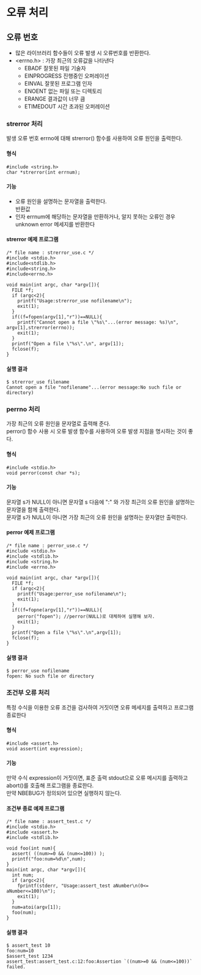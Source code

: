 # 오류 처리
## 오류 번호
- 많은 라이브러리 함수들이 오류 발생 시 오류번호를 반환한다.<br>
- <errno.h> : 가장 최근의 오류값을 나타낸다
  - EBADF 잘못된 파일 기술자
  - EINPROGRESS 진행중인 오퍼레이션
  - EINVAL 잘못된 프로그램 인자
  - ENOENT 없는 파일 또는 디렉토리
  - ERANGE 결과값이 너무 큼
  - ETIMEDOUT 시간 초과된 오퍼레이션
### strerror 처리
발생 오류 번호 errno에 대해 strerror() 함수를 사용하여 오류 원인을 출력한다.
#### 형식
```
#include <string.h>
char *strerror(int errnum);
```
#### 기능
- 오류 원인을 설명하는 문자열을 출력한다.<br>
반환값<br>
- 인자 errnum에 해당하는 문자열을 만환하거나, 알지 못하는 오류인 경우 unknown error 메세지를 반환한다<br>
#### strerror 예제 프로그램
```
/* file name : strerror_use.c */
#include <stdio.h>
#include<stdlib.h>
#include<string.h>
#include<errno.h>

void main(int argc, char *argv[]){
  FILE *f;
  if (argc<2){
    printf("Usage:strerror_use nofilename\n");
    exit(1);
  }
  if((f=fopen(argv[1],"r"))==NULL){
    printf("Cannot open a file \"%s\"...(error message: %s)\n", argv[1],strerror(errno));
    exit(1);
  }
  printf("Open a file \"%s\".\n", argv[1]);
  fclose(f);
}
```
#### 실행 결과
```
$ strerror_use filename
Cannot open a file "nofilename"...(error message:No such file or directory)
```
### perrno 처리
가장 최근의 오류 원인을 문자열로 출력해 준다.<br>
perror() 함수 사용 시 오류 발생 함수를 사용하여 오류 발생 지점을 명시하는 것이 좋다.<br>
#### 형식
```
#include <stdio.h>
void perror(const char *s);
```
#### 기능
문자열 s가 NULL이 아니면 문자열 s 다음에 ":" 와 가장 최근의 오류 원인을 설명하는 문자열을 함께 출력한다.<br>
문자열 s가 NULL이 아니면 가장 최근의 오류 원인을 설명하는 문자열만 출력한다.
#### perror 예제 프로그램
```
/* file name : perror_use.c */
#include <stdio.h>
#include <stdlib.h>
#include <string.h>
#include <errno.h>

void main(int argc, char *argv[]){
  FILE *f;
  if (argc<2){
    printf("Usage:perror_use nofilename\n");
    exit(1);
  }
  if((f=fopne(argv[1],"r"))==NULL){
    perror("fopen"); //perror(NULL)로 대체하여 실행해 보자.
    exit(1);
  }
  printf("Open a file \"%s\".\n",argv[1]);
  fclose(f);
}
```
#### 실행 결과
```
$ perror_use nofilename
fopen: No such file or directory
```
### 조건부 오류 처리
특정 수식을 이용한 오류 조건을 검사하여 거짓이면 오류 메세지를 출력하고 프로그램 종료한다<br>
#### 형식
```
#include <assert.h>
void assert(int expression);
```
#### 기능
만약 수식 expression이 거짓이면, 표준 출력 stdout으로 오류 메시지를 출력하고 abort()를 호출해 프로그램을 종료한다.<br>
만약 NBEBUG가 정의되어 있으면 실행하지 않는다.<br>
#### 조건부 종료 예제 프로그램
```
/* file name : assert_test.c */
#include <stdio.h>
#include <assert.h>
#include <stdlib.h>

void foo(int num){
  assert( ((num>=0 && (num<=100)) );
  printf("foo:num=%d\n",num);
}
main(int argc, char *argv[]){
  int num;
  if (argc<2){
    fprintf(stderr, "Usage:assert_test aNumber\n(0<= aNumber<=100)\n");
    exit(1);
  }
  num=atoi(argv[1]);
  foo(num);
}
```
#### 실행 결과
```
$ assert_test 10
foo:num=10
$assert_test 1234
assert_test:assert_test.c:12:foo:Assertion `((num>=0 && (num<=100))` failed.
```
